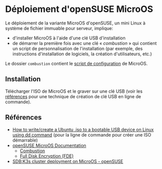 # Déploiement d'openSUSE MicroOS

Le déploiement de la variante MicroOS d'openSUSE, un mini Linux à système de fichier immuable pour serveur, implique:

* d'installer MicroOS à l'aide d'une clé USB d'installation
* de démarrer la première fois avec une clé « _combustion_ » qui contient un script de personnalisation de l'installation (par exemple, des instructions d'installation de logiciels, la création d'utilisateurs, etc.)

Le dossier `combustion` contient le [script de configuration](combustion/script) de MicroOS.

## Installation

Télécharger l'ISO de MicroOS et le graver sur une clé USB (voir les [références](#références) pour une technique de création de clé USB en ligne de commande).

<!-- TODO -->

## Références

* [How to write/create a Ubuntu .iso to a bootable USB device on Linux using dd command](https://www.cyberciti.biz/faq/creating-a-bootable-ubuntu-usb-stick-on-a-debian-linux/) (pour la ligne de commande pour créer une ISO démarrable)
* [openSUSE MicroOS Documentation](https://en.opensuse.org/Portal:MicroOS)
  * [Combustion](https://en.opensuse.org/Portal:MicroOS/Combustion)
  * [Full Disk Encryption (FDE)](https://en.opensuse.org/Portal:MicroOS/FDE)
* [SDB:K3s cluster deployment on MicroOS - openSUSE](https://en.opensuse.org/SDB:K3s_cluster_deployment_on_MicroOS)
